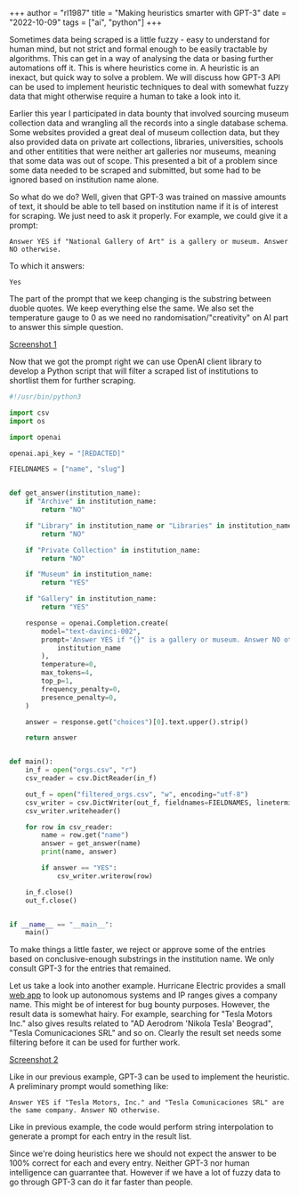 +++
author = "rl1987"
title = "Making heuristics smarter with GPT-3"
date = "2022-10-09"
tags = ["ai", "python"]
+++

Sometimes data being scraped is a little fuzzy - easy to understand for human mind,
but not strict and formal enough to be easily tractable by algorithms. This can
get in a way of analysing the data or basing further automations off it. This is
where heuristics come in. A heuristic is an inexact, but quick way to solve a
problem. We will discuss how GPT-3 API can be used to implement heuristic
techniques to deal with somewhat fuzzy data that might otherwise require a
human to take a look into it.

Earlier this year I participated in data bounty that involved sourcing museum
collection data and wrangling all the records into a single database schema.
Some websites provided a great deal of museum collection data, but they also
provided data on private art collections, libraries, universities, schools
and other entitities that were neither art galleries nor museums, meaning that
some data was out of scope. This presented a bit of a problem since some data
needed to be scraped and submitted, but some had to be ignored based on institution
name alone.

So what do we do? Well, given that GPT-3 was trained on massive amounts of text,
it should be able to tell based on institution name if it is of interest for
scraping. We just need to ask it properly. For example, we could give it a
prompt:

```
Answer YES if "National Gallery of Art" is a gallery or museum. Answer NO otherwise.
```

To which it answers:

```
Yes
```

The part of the prompt that we keep changing is the substring between duoble quotes.
We keep everything else the same. We also set the temperature gauge to 0 as we need
no randomisation/"creativity" on AI part to answer this simple question. 

[Screenshot 1](/2022-10-09_10.42.58.png)

Now that we got the prompt right we can use OpenAI client library to develop a Python
script that will filter a scraped list of institutions to shortlist them for further
scraping. 


```python
#!/usr/bin/python3

import csv
import os

import openai

openai.api_key = "[REDACTED]"

FIELDNAMES = ["name", "slug"]


def get_answer(institution_name):
    if "Archive" in institution_name:
        return "NO"

    if "Library" in institution_name or "Libraries" in institution_name:
        return "NO"

    if "Private Collection" in institution_name:
        return "NO"

    if "Museum" in institution_name:
        return "YES"

    if "Gallery" in institution_name:
        return "YES"

    response = openai.Completion.create(
        model="text-davinci-002",
        prompt='Answer YES if "{}" is a gallery or museum. Answer NO otherwise.'.format(
            institution_name
        ),
        temperature=0,
        max_tokens=4,
        top_p=1,
        frequency_penalty=0,
        presence_penalty=0,
    )

    answer = response.get("choices")[0].text.upper().strip()

    return answer


def main():
    in_f = open("orgs.csv", "r")
    csv_reader = csv.DictReader(in_f)

    out_f = open("filtered_orgs.csv", "w", encoding="utf-8")
    csv_writer = csv.DictWriter(out_f, fieldnames=FIELDNAMES, lineterminator="\n")
    csv_writer.writeheader()

    for row in csv_reader:
        name = row.get("name")
        answer = get_answer(name)
        print(name, answer)

        if answer == "YES":
            csv_writer.writerow(row)

    in_f.close()
    out_f.close()


if __name__ == "__main__":
    main()
```

To make things a little faster, we reject or approve some of the entries based
on conclusive-enough substrings in the institution name. We only consult GPT-3
for the entries that remained.

Let us take a look into another example. Hurricane Electric provides a small
[web app](https://bgp.he.net/) to look up autonomous systems and IP ranges gives a company name.
This might be of interest for bug bounty purposes. However, the result data
is somewhat hairy. For example, searching for "Tesla Motors Inc." also gives
results related to "AD Aerodrom 'Nikola Tesla' Beograd", "Tesla Comunicaciones SRL"
and so on. Clearly the result set needs some filtering before it can be used
for further work.

[Screenshot 2](/2022-10-08_14.16.53.png)

Like in our previous example, GPT-3 can be used to implement the heuristic.
A preliminary prompt would something like:

```
Answer YES if "Tesla Motors, Inc." and "Tesla Comunicaciones SRL" are the same company. Answer NO otherwise.
```

Like in previous example, the code would perform string interpolation to generate
a prompt for each entry in the result list.

Since we're doing heuristics here we should not expect the answer to be 100%
correct for each and every entry. Neither GPT-3 nor human intelligence can guarrantee
that. However if we have a lot of fuzzy data to go through GPT-3 can do it far faster
than people.

